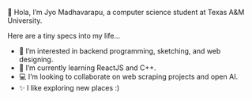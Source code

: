 👋 Hola, I’m Jyo Madhavarapu, a computer science student at Texas A&M University.

Here are a tiny specs into my life...
- 👀 I’m interested in backend programming, sketching, and web designing.
- 🌱 I’m currently learning ReactJS and C++.
- 💻 I’m looking to collaborate on web scraping projects and open AI.
- ✨ I like exploring new places :)

<!---
KoalaisMad/KoalaisMad is a ✨ special ✨ repository because its `README.md` (this file) appears on your GitHub profile.
You can click the Preview link to take a look at your changes.
--->


<!---
KoalaisMad/KoalaisMad is a ✨ special ✨ repository because its `README.md` (this file) appears on your GitHub profile.
You can click the Preview link to take a look at your changes.
--->

